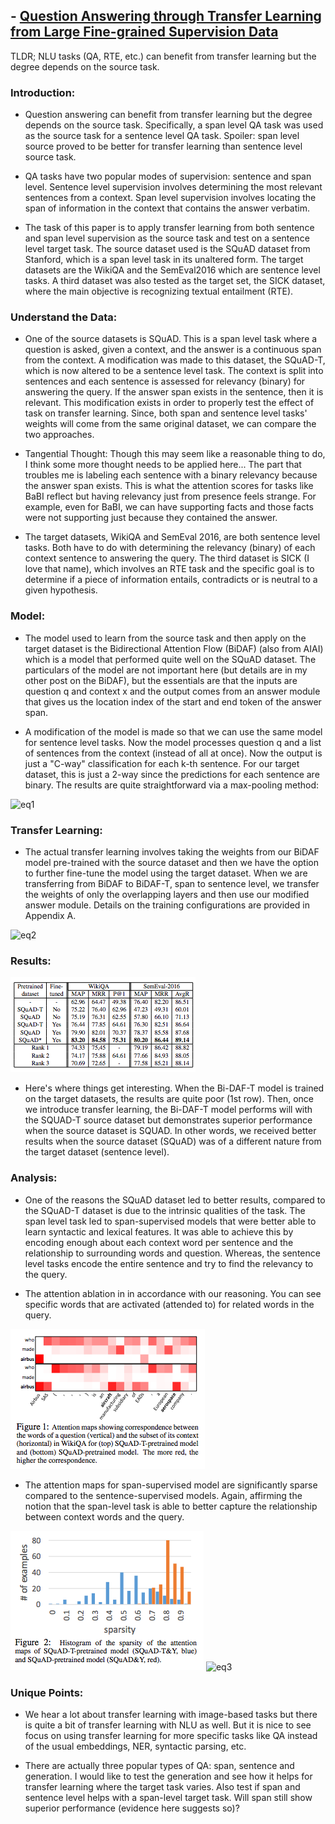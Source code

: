 ## - [Question Answering through Transfer Learning from Large Fine-grained Supervision Data](https://arxiv.org/abs/1702.02171)

TLDR; NLU tasks (QA, RTE, etc.) can benefit from transfer learning but the degree depends on the source task.

### Introduction:

- Question answering can benefit from transfer learning but the degree depends on the source task. Specifically, a span level QA task was used as the source task for a sentence level QA task. Spoiler: span level source proved to be better for transfer learning than sentence level source task.

- QA tasks have two popular modes of supervision: sentence and span level. Sentence level supervision involves determining the most relevant sentences from a context. Span level supervision involves locating the span of information in the context that contains the answer verbatim.

- The task of this paper is to apply transfer learning from both sentence and span level supervision as the source task and test on a sentence level target task. The source dataset used is the SQuAD dataset from Stanford, which is a span level task in its unaltered form. The target datasets are the WikiQA and the SemEval2016 which are sentence level tasks. A third dataset was also tested as the target set, the SICK dataset, where the main objective is recognizing textual entailment (RTE).

### Understand the Data:

- One of the source datasets is SQuAD. This is a span level task where a question is asked, given a context, and the answer is a continuous span from the context. A modification was made to this dataset, the SQuAD-T, which is now altered to be a sentence level task. The context is split into sentences and each sentence is assessed for relevancy (binary) for answering the query. If the answer span exists in the sentence, then it is relevant. This modification exists in order to properly test the effect of task on transfer learning. Since, both span and sentence level tasks' weights will come from the same original dataset, we can compare the two approaches. 

- Tangential Thought: Though this may seem like a reasonable thing to do, I think some more thought needs to be applied here... The part that troubles me is labeling each sentence with a binary relevancy because the answer span exists. This is what the attention scores for tasks like BaBI reflect but having relevancy just from presence feels strange. For example, even for BaBI, we can have supporting facts and those facts were not supporting just because they contained the answer. 

- The target datasets, WikiQA and SemEval 2016, are both sentence level tasks. Both have to do with determining the relevancy (binary) of each context sentence to answering the query. The third dataset is SICK (I love that name), which involves an RTE task and the specific goal is to determine if a piece of information entails, contradicts or is neutral to a given hypothesis.  

### Model:

- The model used to learn from the source task and then apply on the target dataset is the Bidirectional Attention Flow (BiDAF) (also from AIAI) which is a model that performed quite well on the SQuAD dataset. The particulars of the model are not important here (but details are in my other post on the BiDAF), but the essentials are that the inputs are question q and context x and the output comes from an answer module that gives us the location index of the start and end token of the answer span. 

- A modification of the model is made so that we can use the same model for sentence level tasks. Now the model processes question q and a list of sentences from the context (instead of all at once). Now the output is just a "C-way" classification for each k-th sentence. For our target dataset, this is just a  2-way since the predictions for each sentence are binary. The results are quite straightforward via a max-pooling method:

![eq1](images/tranfer-qa/eq1.png)

### Transfer Learning:

- The actual transfer learning involves taking the weights from our BiDAF model pre-trained with the source dataset and then we have the option to further fine-tune the model using the target dataset. When we are transferring from BiDAF to BiDAF-T, span to sentence level, we transfer the weights of only the overlapping layers and then use our modified answer module. Details on the training configurations are provided in Appendix A. 

![eq2](images/tranfer-qa/eq2.png)

### Results:

![diagram1](images/transfer-qa/diagram1.png)

- Here's where things get interesting. When the Bi-DAF-T model is trained on the target datasets, the results are quite poor (1st row). Then, once we introduce transfer learning, the Bi-DAF-T model performs will with the SQUAD-T source dataset but demonstrates superior performance when the source dataset is SQUAD. In other words, we received better results when the source dataset (SQuAD) was of a different nature from the target dataset (sentence level). 

### Analysis:

- One of the reasons the SQuAD dataset led to better results, compared to the SQuAD-T dataset is due to the intrinsic qualities of the task. The span level task led to span-supervised models that were better able to learn syntactic and lexical features. It was able to achieve this by encoding enough about each context word per sentence and the relationship to surrounding words and question. Whereas, the sentence level tasks encode the entire sentence and try to find the relevancy to the query. 

- The attention ablation in in accordance with our reasoning. You can see specific words that are activated (attended to) for related words in the query. 

![diagram2](images/transfer-qa/diagram2.png)

- The attention maps for span-supervised model are significantly sparse compared to the sentence-supervised models. Again, affirming the notion that the span-level task is able to better capture the relationship between context words and the query. 

![diagram3](images/transfer-qa/diagram3.png)
![eq3](images/tranfer-qa/eq3.png)

### Unique Points:

- We hear a lot about transfer learning with image-based tasks but there is quite a bit of transfer learning with NLU as well. But it is nice to see focus on using transfer learning for more specific tasks like QA instead of the usual embeddings, NER, syntactic parsing, etc. 

- There are actually three popular types of QA: span, sentence and generation. I would like to test the generation and see how it helps for transfer learning where the target task varies. Also test if span and sentence level helps with a span-level target task. Will span still show superior performance (evidence here suggests so)? 
